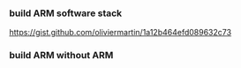 ### build ARM software stack
https://gist.github.com/oliviermartin/1a12b464efd089632c73

### build ARM without ARM

